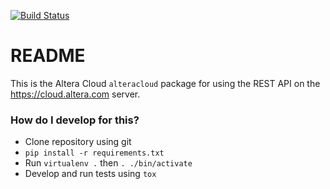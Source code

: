 [![Build Status](https://secure.travis-ci.org/alterasoftware/alteracloud.png?branch=master)](https://travis-ci.org/alterasoftware/alteracloud)

# README #

This is the Altera Cloud `alteracloud` package for using the REST API
on the https://cloud.altera.com server.


### How do I develop for this? ###

* Clone repository using git
* `pip install -r requirements.txt`
* Run `virtualenv .` then `. ./bin/activate`
* Develop and run tests using `tox`


